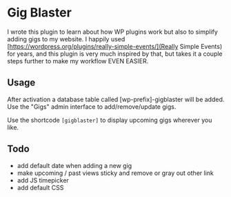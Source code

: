 Gig Blaster
===========
I wrote this plugin to learn about how WP plugins work but also to simplify adding gigs to my website. I happily used [https://wordpress.org/plugins/really-simple-events/](Really Simple Events) for years, and this plugin is very much inspired by that, but takes it a couple steps further to make my workflow EVEN EASIER.

Usage
-----
After activation a database table called [wp-prefix]-gigblaster will be added. Use the "Gigs" admin interface to add/remove/update gigs.

Use the shortcode `[gigblaster]` to display upcoming gigs wherever you like.

Todo
----
- add default date when adding a new gig
- make upcoming / past views sticky and remove or gray out other link
- add JS timepicker
- add default CSS
